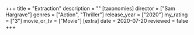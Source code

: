 +++
title = "Extraction"
description = ""
[taxonomies]
director = ["Sam Hargrave"] 
genres = ["Action", "Thriller"]
release_year = ["2020"]
my_rating = ["3"]
movie_or_tv = ["Movie"]
[extra]
date = 2020-07-20
reviewed = false
+++

